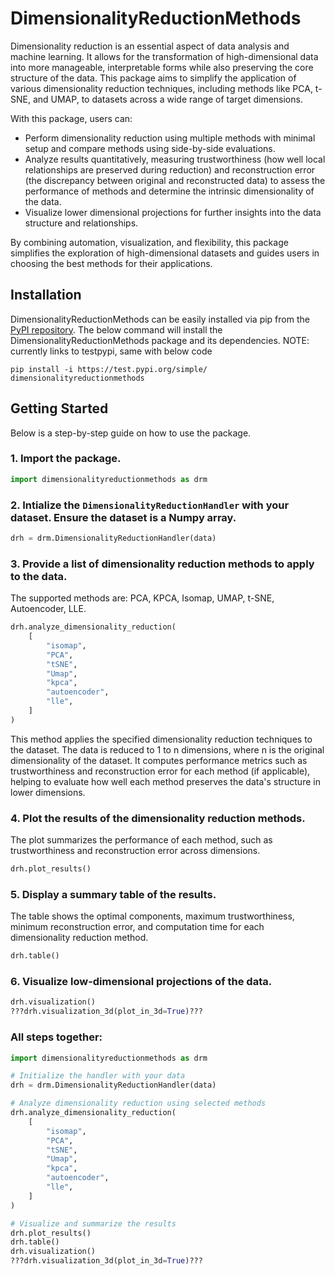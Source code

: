 # DimensionalityReductionMethods

Dimensionality reduction is an essential aspect of data analysis and machine learning. It allows for the transformation of high-dimensional data into more manageable, interpretable forms while also preserving the core structure of the data. This package aims to simplify the application of various dimensionality reduction techniques, including methods like PCA, t-SNE, and UMAP, to datasets across a wide range of target dimensions.

With this package, users can:
- Perform dimensionality reduction using multiple methods with minimal setup and compare methods using side-by-side evaluations.
- Analyze results quantitatively, measuring trustworthiness (how well local relationships are preserved during reduction) and reconstruction error (the discrepancy between original and reconstructed data) to assess the performance of methods and determine the intrinsic dimensionality of the data.
- Visualize lower dimensional projections for further insights into the data structure and relationships.

By combining automation, visualization, and flexibility, this package simplifies the exploration of high-dimensional datasets and guides users in choosing the best methods for their applications.

## Installation
DimensionalityReductionMethods can be easily installed via pip from the [PyPI repository](https://test.pypi.org/project/dimensionalityreductionmethods/). The below command will install the DimensionalityReductionMethods package and its dependencies.
NOTE: currently links to testpypi, same with below code

```console
pip install -i https://test.pypi.org/simple/ dimensionalityreductionmethods
```

## Getting Started
Below is a step-by-step guide on how to use the package.

### 1. Import the package.
```python
import dimensionalityreductionmethods as drm
```
### 2. Intialize the `DimensionalityReductionHandler` with your dataset. Ensure the dataset is a Numpy array.
```python
drh = drm.DimensionalityReductionHandler(data)
```
### 3. Provide a list of dimensionality reduction methods to apply to the data. 
The supported methods are: PCA, KPCA, Isomap, UMAP, t-SNE, Autoencoder, LLE.
```python
drh.analyze_dimensionality_reduction(
    [
        "isomap",
        "PCA",
        "tSNE",
        "Umap",
        "kpca",
        "autoencoder",
        "lle",
    ]
)
```
This method applies the specified dimensionality reduction techniques to the dataset. The data is reduced to 1 to n dimensions, where n is the original dimensionality of the dataset. It computes performance metrics such as trustworthiness and reconstruction error for each method (if applicable), helping to evaluate how well each method preserves the data's structure in lower dimensions.
### 4. Plot the results of the dimensionality reduction methods. 
The plot summarizes the performance of each method, such as trustworthiness and reconstruction error across dimensions.
```python
drh.plot_results()
```
### 5. Display a summary table of the results.
The table shows the optimal components, maximum trustworthiness, minimum reconstruction error, and computation time for each dimensionality reduction method.
```python
drh.table()
```
### 6. Visualize low-dimensional projections of the data.
```python
drh.visualization()
???drh.visualization_3d(plot_in_3d=True)???
```

### All steps together:
```python
import dimensionalityreductionmethods as drm

# Initialize the handler with your data
drh = drm.DimensionalityReductionHandler(data)

# Analyze dimensionality reduction using selected methods
drh.analyze_dimensionality_reduction(
    [
        "isomap",
        "PCA",
        "tSNE",
        "Umap",
        "kpca",
        "autoencoder",
        "lle",
    ]
)

# Visualize and summarize the results
drh.plot_results()
drh.table()
drh.visualization()
???drh.visualization_3d(plot_in_3d=True)???
```
